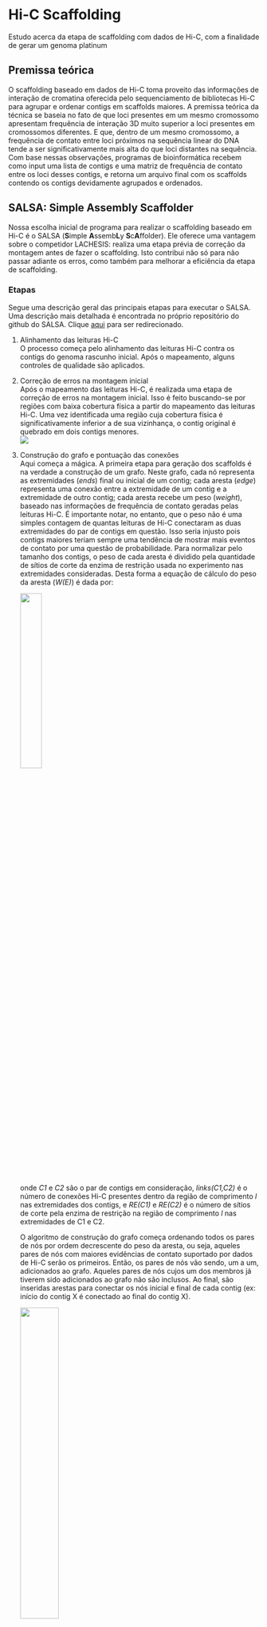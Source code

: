 # Hi-C Scaffolding
Estudo acerca da etapa de scaffolding com dados de Hi-C, com a finalidade de gerar um genoma platinum

## Premissa teórica
O scaffolding baseado em dados de Hi-C toma proveito das informações de interação de cromatina oferecida pelo sequenciamento de bibliotecas Hi-C para agrupar e ordenar contigs em scaffolds maiores. A premissa teórica da técnica se baseia no fato de que loci presentes em um mesmo cromossomo apresentam frequência de interação 3D muito superior a loci presentes em cromossomos diferentes. E que, dentro de um mesmo cromossomo, a frequência de contato entre loci próximos na sequência linear do DNA tende a ser significativamente mais alta do que loci distantes na sequência. Com base nessas observações, programas de bioinformática recebem como input uma lista de contigs e uma matriz de frequência de contato entre os loci desses contigs, e retorna um arquivo final com os scaffolds contendo os contigs devidamente agrupados e ordenados.  

## SALSA: Simple Assembly Scaffolder  
Nossa escolha inicial de programa para realizar o scaffolding baseado em Hi-C é o SALSA (**S**imple **A**ssemb**L**y **S**c**A**ffolder). Ele oferece uma vantagem sobre o competidor LACHESIS: realiza uma etapa prévia de correção da montagem antes de fazer o scaffolding. Isto contribui não só para não passar adiante os erros, como também para melhorar a eficiência da etapa de scaffolding.  

### Etapas  
Segue uma descrição geral das principais etapas para executar o SALSA. Uma descrição mais detalhada é encontrada no próprio repositório do github do SALSA. Clique [aqui](https://github.com/marbl/SALSA#how-to-run-the-code) para ser redirecionado.   
1. Alinhamento das leituras Hi-C  
  O processo começa pelo alinhamento das leituras Hi-C contra os contigs do genoma rascunho inicial. Após o mapeamento, alguns controles de qualidade são aplicados. 
2. Correção de erros na montagem inicial  
  Após o mapeamento das leituras Hi-C, é realizada uma etapa de correção de erros na montagem inicial. Isso é feito buscando-se por regiões com baixa cobertura física a partir do mapeamento das leituras Hi-C. Uma vez identificada uma região cuja cobertura física é significativamente inferior a de sua vizinhança, o contig original é quebrado em dois contigs menores.  
    <img src="https://user-images.githubusercontent.com/22843614/89346187-0158aa00-d67f-11ea-9502-31a8fd23752e.png">  

3. Construção do grafo e pontuação das conexões  
  Aqui começa a mágica. A primeira etapa para geração dos scaffolds é na verdade a construção de um grafo. Neste grafo, cada nó representa as extremidades (*ends*) final ou inicial de um contig; cada aresta (*edge*) representa uma conexão entre a extremidade de um contig e a extremidade de outro contig; cada aresta recebe um peso (*weight*), baseado nas informações de frequência de contato geradas pelas leituras Hi-C. É importante notar, no entanto, que o peso não é uma simples contagem de quantas leituras de Hi-C conectaram as duas extremidades do par de contigs em questão. Isso seria injusto pois contigs maiores teriam sempre uma tendência de mostrar mais eventos de contato por uma questão de probabilidade. Para normalizar pelo tamanho dos contigs, o peso de cada aresta é dividido pela quantidade de sítios de corte da enzima de restrição usada no experimento nas extremidades consideradas. Desta forma a equação de cálculo do peso da aresta (*W(E)*) é dada por: 

    <img src="https://user-images.githubusercontent.com/22843614/89224455-e4ed3c80-d5ae-11ea-8c6d-71dc5e938f64.png" width="30%">
    
    onde *C1* e *C2* são o par de contigs em consideração, *links(C1,C2)* é o número de conexões Hi-C presentes dentro da região de comprimento *l* nas extremidades dos contigs, e *RE(C1)* e *RE(C2)* é o número de sítios de corte pela enzima de restrição na região de comprimento *l* nas extremidades de C1 e C2. 
    
    O algoritmo de construção do grafo começa ordenando todos os pares de nós por ordem decrescente do peso da aresta, ou seja, aqueles pares de nós com maiores evidências de contato suportado por dados de Hi-C serão os primeiros. Então, os pares de nós vão sendo, um a um, adicionados ao grafo. Aqueles pares de nós cujos um dos membros já tiverem sido adicionados ao grafo não são inclusos. Ao final, são inseridas arestas para conectar os nós inicial e final de cada contig (ex: início do contig X é conectado ao final do contig X).   
    
    <img src="https://user-images.githubusercontent.com/22843614/89228957-f20e2980-d5b6-11ea-9a20-ffb0c8bd871d.png" width="40%">  
    
4. Construção dos scaffolds  
  Os scaffolds serão construídos a partir do grafo obtido na etapa anterior. Em resumo, primeiro procuramos por pares de nós que estejam conectados apenas a um outro nó (vértice de grau 1). Esses pares são pela definição do grafo, extremos desse grafo (veja no entanto que o grafo pode conter vários sub-grupos/scaffolds, caracterizando vários pares de nó extremos). A partir de um desses nós percorremos o caminho até o outro e contamos o número de arestas nesse caminho, incluindo arestas que conectam dois nós de um mesmo contig (representando suas extremidades inicial e final). Se o número de arestas contado for superior a um limite previamente delimitado Nth, então este subconjunto do grafo será marcado como um scaffold semente (*seed scaffold*). Se inferior, será marcado como um scaffold pequeno (*small scaffold*). Finalmente, cada contig de cada scaffold pequeno é inserido em um scaffold semente, na posição e orientação que maximizem o somatório dos pesos das arestas naquele scaffold semente. Uma vez que todos os contigs dos scaffolds pequenos tenham sido alocados em algum scaffold semente, o processo está finalizado.   

### Insigths interessantes  
#### É possível utilizar dados de Chicago Library  
> "Our method can be extended to leverage other chromatin interaction datasets such as Dovetail Chicago libraries [40] and can adapt to their chromosomal contact model."

### Inputs necessários  
O programa SALSA requer três inputs principais: 
* Arquivo de alinhamento no formato BED, o que significa que provavelmente após o mapeamento das leituras Hi-C contra a montagem inicial precisaremos fazer uma conversão do formato BAM (que é o output padrão dos alinhadores populares, Bowtie e BWA-MEM) para o formato BED  
* Arquivo descrevendo os tamanhos dos contigs da montagem inicial  
* Nome da enzima de restrição utilizada para construção da biblioteca Hi-C  
  - No nosso caso, a enzima utilizada foi a DpnII, como documentado no próprio [e-mail da Dovetail](https://mail.google.com/mail/u/0/?tab=cm#starred/FMfcgxwGCkkFBSHKWfVmjGNHwLLKVHhR)

**Importante**: Para mais detalhes de como gerar os dois arquivos, por favor recorrer à [documentação](https://github.com/marbl/SALSA#how-to-run-the-code) do SALSA no github  

### Output: como interpretar?  
Por padrão, o programa salsa armazena todos seus arquivos no diretório *SALSA_OUT_DIR*. O programa gera uma série de arquivos intermediários, mas provavelmente o arquivo no qual estaremos interessado de fato é o arquivo contendo os scaffolds finais: *scaffolds_FINAL.fasta*. Além dele, o arquivo *scaffolds_FINAL.agp* descreve no formato *AGP* a ordem e orientação de cada contig em cada scaffold.  
Por fim, pode ser de nosso interesse converter o arquivo *scaffolds_FINAL.fasta* para o formato *.hic*, o qual pode ser utilizado para se visualizar a matriz de contatos dos loci do genoma usando programas como o Juicebox. Mais detalhes sobre a conversão de *.fasta* para *.hic* podem ser encontrados no próprio [repositório do SALSA no github](https://github.com/marbl/SALSA#generate-hic-file-from-salsa-scaffolds). Eventualmente, vamos querer que a visualização dos scaffolds do nosso genoma final se pareça com essa visualização gerada pelo Juicebox para os contatos entre os cromossomos humanos:  

<img src="https://user-images.githubusercontent.com/22843614/89295465-6be5f780-d637-11ea-9032-9d3e29a3dd0b.png" width="40%">

## Curadoria manual pós-scaffolding 
A curadoria manual é uma etapa de correção de eventuais erros de scaffolding causados por predição errônea de programas de bioinformática como o SALSA. A ideia aqui é que a partir da investigação da matriz de frequência de contatos do Hi-C conseguiremos identificar e corrigir eventuais problemas na montagem.  

### Via mapas de Hi-C  
#### Utilizando o programa Juicebox

O programa Juicebox tem um módulo específico para identificar e corrigir erros de montagem, chamado *Juicebox Assembly Tools*. No artigo de lançamento do módulo, Dudchenko e colaboradores (2018) demonstram como o módulo pode ser utilizado para detecção de translocações, inversões e erros de junção (*misjoins*). De acordo com os autores, esses erros se manifestam em padrões identificáveis (indicados por grandes setas nos painés esquerdos abaixo) nos mapas de frequência de contato obtidos por dados Hi-C:  

a) Erros de junção: quando duas sequências são unidas erroneamente, isso se manifesta sob a forma de um grande clarão (região de muito baixa densidade de contato) no quadrante superior direito e inferior esquerdo.  

<img src="https://user-images.githubusercontent.com/22843614/89344484-5646f100-d67c-11ea-8d39-64c98d1c713e.png" width="80%"> 

b) Translocações: se manifestam na forma de gravatas borboletas (*bowties*) horizontais ou verticais, cujos pontos centrais representam loci que estão fisicamente próximos no genoma, porém posicionados erroneamente distantes na montagem.  

<img src="https://user-images.githubusercontent.com/22843614/89343968-8346d400-d67b-11ea-83f3-1dbf36d37fa5.png" width="80%">

c) Inversões: se manifestam na forma de gravatas borboletas paralelas à diagonal principal. 

<img src="https://user-images.githubusercontent.com/22843614/89344140-cbfe8d00-d67b-11ea-87a4-3da215fea151.png" width="80%">  

Para todos esses três tipos de erros comentados, é possível corrigir as montagens com um simples arrastar de *mouse* no Juicebox, utilizando para isso o módulo *Juicebox Assembly Tools*. As correções aplicadas utilizando esta ferramenta estão ilustradas nos painéis centrais das figuras acima. Finalmente, os painéis da direita ilustram a matriz atualizada após as correções serem aplicadas.  

### Via plot simultâneo de múltiplos conjuntos de dados contra o genoma  
Em adição ao mapa de Hi-C, o time de curadoria do Instituto Sanger utiliza uma série de outros dados para realizar a curadoria manual da montagem ([Howe et al., 2020](https://doi.org/10.1101/2020.08.12.247734)). A ideia é plotar todos esses dados contra a montagem à procura de eventuais inconsistências entre os dados e a montagem. Essas regiões de inconsistência representam potenciais erros de montagem e, quando possível, devem ser corrigidas (em certos casos a correção requer necessariamente gerar novos dados de sequenciamento). Os tipos de dados tradicionalmente usados para a curadoria pelo time do Sanger estão resumidos na Tabela 2 do artigo de [Howe e colaboradores (2012)](https://doi.org/10.1101/2020.08.12.247734). Para plotar todos os dados simultaneamente contra o genoma a ser curado, o time utiliza o navegador de genoma *gEVAL*.  

<img src="https://user-images.githubusercontent.com/22843614/90806533-87b5f280-e2f3-11ea-8b2e-410b98f31016.png">  
Exemplo de inconsistência detectada na montagem do genoma de uma ave utilizando o programa *gEVAL* ([Howe et al., 2020](https://doi.org/10.1101/2020.08.12.247734))

#### Programa gEVAL

## To Do  
* Estudar como utilizar o [Pretext View](https://github.com/wtsi-hpag/PretextView) para curadoria manual do scaffolding
  * Ele e o Juicebox foram as sugestões iniciais de programas da Marcela 

## Referências  
### SALSA
* [Paper](https://bmcgenomics.biomedcentral.com/articles/10.1186/s12864-017-3879-z)  
* [Repositório no Github](https://github.com/marbl/SALSA)  

### Curadoria manual   
* [Dudchenko et al., 2018](https://www.biorxiv.org/content/10.1101/254797v1.full#F2)

